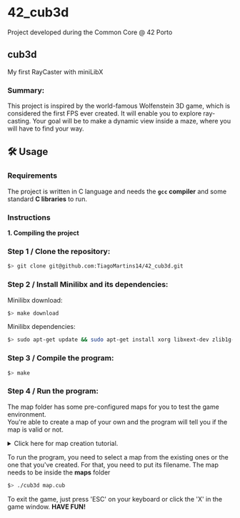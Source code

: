 # 42_cub3d
Project developed during the Common Core @ 42 Porto

## cub3d
My first RayCaster with miniLibX

### Summary:
This project is inspired by the world-famous Wolfenstein 3D game, which is
considered the first FPS ever created. It will enable you to explore ray-casting. Your goal
will be to make a dynamic view inside a maze, where you will have to find your way.

## 🛠️ Usage

### Requirements

The project is written in C language and needs the **`gcc` compiler** and some standard **C libraries** to run.

### Instructions

**1. Compiling the project**<p>

### Step 1 / Clone the repository:
```bash
$> git clone git@github.com:TiagoMartins14/42_cub3d.git
```

### Step 2 / Install Minilibx and its dependencies:
Minilibx download:
```bash
$> make download
```
Minilibx dependencies:
```bash
$> sudo apt-get update && sudo apt-get install xorg libxext-dev zlib1g-dev libbsd-dev
```

### Step 3 / Compile the program:  
```bash
$> make
```

### Step 4 / Run the program:
The map folder has some pre-configured maps for you to test the game environment.  
You're able to create a map of your own and the program will tell you if the map is valid or not.  

<details>
<summary>Click here for map creation tutorial.</summary>
  
Map Rules:
There has to be a path for each wall texture
The floor and ceileing colors need to be defined in r,g,b format.
The map layout has to be the last thing on the file.
It has to be a **closed map** (walls around).
The map file extension has to be **'.cub'**.  
The map is composed by 3 elements:  
```
- '0' for empty spaces;
- '1' for walls;
- 'N', 'S', 'E' or 'W' for Player's starting position and spawning orientation;
```

Map example:
```
NO ./textures/tech_1.xpm
SO ./textures/tech_2.xpm
WE ./textures/tech_3.xpm
EA ./textures/tech_4.xpm

F 95,95,95
C 50,50,50

        1111111111111111111111111
        1000000000110000000000001
        1011000001110000000000001
        1001000000000000000000001
111111111011000001110000000000001
100000000011000001110111100111111
11110111111111011100000010001
11110111111111011101010010001
11000000110101011100000010001
10000000000000001100000010001
10000000000000001101010010001
11000001110101011111011110N0111
11110111 1110101 101111010001
11111111 1111111 111111111111
```
</details>

To run the program, you need to select a map from the existing ones or the one that you've created. For that, you need to put its filename. The map needs to be inside the **maps** folder  
  
```bash
$> ./cub3d map.cub
```

To exit the game, just press 'ESC' on your keyboard or click the 'X' in the game window. **HAVE FUN!**
